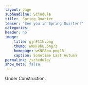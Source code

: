 ```yaml
---
layout: page
subheadline: Schedule
title:  Spring Quarter
teaser: "See you in Spring Quarter!"
categories:
header: no
image:
    title: gjnF11k.png
    thumb: wKNF8bu.png?3
    homepage: wKNF8bu.png?3
    caption: Sometime Last Autumn
permalink: /schedule/
show_meta: false
---
```


Under Construction.